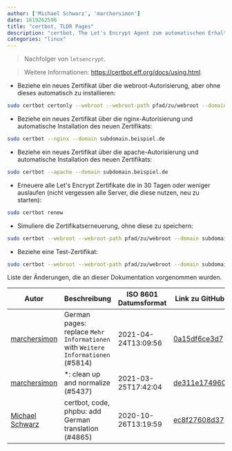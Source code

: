 ```yaml
---
author: ['Michael Schwarz', 'marchersimon']
date: 1619262596
title: "certbot, TLDR Pages"
description: "certbot, The Let's Encrypt Agent zum automatischen Erhalten und Erneuern von TLS-Zertifikaten."
categories: "linux"
---
```

> Nachfolger von `letsencrypt`.

> Weitere Informationen: <https://certbot.eff.org/docs/using.html>.

- Beziehe ein neues Zertifikat über die webroot-Autorisierung, aber ohne dieses automatisch zu installieren:

```bash
sudo certbot certonly --webroot --webroot-path pfad/zu/webroot --domain subdomain.beispiel.de
```

- Beziehe ein neues Zertifikat über die nginx-Autorisierung und automatische Installation des neuen Zertifikats:

```bash
sudo certbot --nginx --domain subdomain.beispiel.de
```

- Beziehe ein neues Zertifikat über die apache-Autorisierung und automatische Installation des neuen Zertifikats:

```bash
sudo certbot --apache --domain subdomain.beispiel.de
```

- Erneuere alle Let's Encrypt Zertifikate die in 30 Tagen oder weniger auslaufen (nicht vergessen alle Server, die diese nutzen, neu zu starten):

```bash
sudo certbot renew
```

- Simuliere die Zertifikatserneuerung, ohne diese zu speichern:

```bash
sudo certbot --webroot --webroot-path pfad/zu/webroot --domain subdomain.beispiel.de --dry-run
```

- Beziehe eine Test-Zertifikat:

```bash
sudo certbot --webroot --webroot-path pfad/zu/webroot --domain subdomain.beispiel.de --test-cert
```
Liste der Änderungen, die an dieser Dokumentation vorgenommen wurden.


Autor | Beschreibung | ISO 8601 Datumsformat | Link zu GitHub
------|-----|-----|-----
[marchersimon](mailto:50295997+marchersimon@users.noreply.github.com) | German pages: replace `Mehr Informationen` with `Weitere Informationen` (#5814) | 2021-04-24T13:09:56 | [0a15df6ce3d7](https://github.com/tldr-pages/tldr/commit/0a15df6ce3d790b71b8fa4ae2e8befe0ed0806c7)
[marchersimon](mailto:50295997+marchersimon@users.noreply.github.com) | *: clean up and normalize (#5437) | 2021-03-25T17:42:04 | [de311e174960](https://github.com/tldr-pages/tldr/commit/de311e17496083a7f805793ef228995ecc7e8c97)
[Michael Schwarz](mailto:089michael@gmail.com) | certbot, code, phpbu: add German translation (#4865) | 2020-10-26T13:19:59 | [ec8f27608d37](https://github.com/tldr-pages/tldr/commit/ec8f27608d37ce42a368f35708eb56bbdbd9d496)

